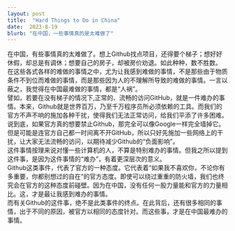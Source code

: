 ```yaml
---
layout: post
title:  "Hard Things to Do in China"
date:  2023-8-19 
blurb: "在中国，一些事情真的是太难做了"
---
```


在中国，有些事情真的太难做了。想上Github找点项目，还得要个梯子；想好好休假，却总是有调休；想要自己的房子，却被房价劝退。如此种种，数不胜数。
<br />
在这些各式各样的难做的事情之中，尤为让我感到难做的事情，不是那些由于物质条件不到位而难做的事情，而是那些因为人的不理解所导致的难做的事情。一言以蔽之，我觉得在中国最难做的事情，都是“人祸”。
<br />
譬如，若要在没有梯子的情况下,正常的、流畅的访问GitHub，就是一件难办的事情。本来，Github就是世界百万，乃至千万程序员所必须依赖的工具。而我们的官方不声不响的施加各种干扰，使得我们无法正常访问，给我们平添了许多困难。
<br />
说到底，如果官方真的想要禁止Github，那完全可以像Google一样完全墙掉它。但是可能是连官方自己都一时间离不开GitHub，所以只好先施加一些网络上的干扰，让大家无法流畅的访问，以期待减少Github的“负面影响”。
<br />
这件事情按理来说对懂一些计算机的人，不算是特别难办的事情。但我之所以提到这件事，是因为这件事情的“难办”，有着更深层次的意义。
<br />
Github这类事件，代表了官方的一种态度。它代表着“如果我不喜欢你，不论你有多重要，你都别想过的自在”的官方态度。即使可以绕过重重的防火墙，我们也终究会在官方的这种态度前碰壁。因为在中国，没有任何一股力量能和官方的力量相比。这，才是最让我感到难办的事情。
<br />
而有关Github的这件事，绝不是此类事件的终点。在此背后，还有很多相同的事情，出于不同的原因，被官方以相同的态度针对。而这些事，才是在中国最难办的事情。